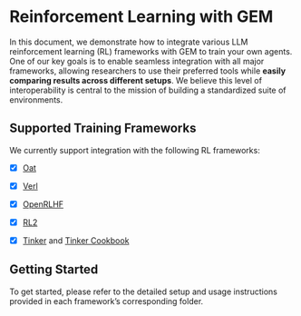 # Reinforcement Learning with GEM

In this document, we demonstrate how to integrate various LLM reinforcement learning (RL) frameworks with GEM to train your own agents. One of our key goals is to enable seamless integration with all major frameworks, allowing researchers to use their preferred tools while **easily comparing results across different setups**. We believe this level of interoperability is central to the mission of building a standardized suite of environments.

## Supported Training Frameworks

We currently support integration with the following RL frameworks:
- [x] [Oat](https://github.com/sail-sg/oat)
- [x] [Verl](https://github.com/volcengine/verl)
- [x] [OpenRLHF](https://github.com/OpenRLHF/OpenRLHF)
- [x] [RL2](https://github.com/ChenmienTan/RL2)
- [x] [Tinker](https://thinkingmachines.ai/tinker/) and [Tinker Cookbook](https://github.com/thinking-machines-lab/tinker-cookbook)


## Getting Started
To get started, please refer to the detailed setup and usage instructions provided in each framework’s corresponding folder. 